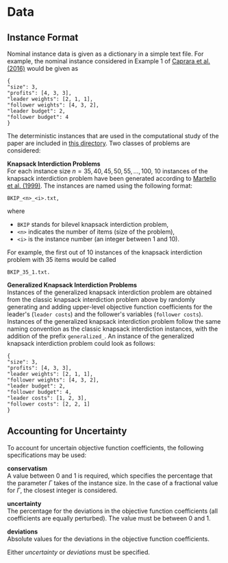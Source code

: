 # Data

## Instance Format  
Nominal instance data is given as a dictionary in a simple text file. For example, the nominal instance considered in Example 1 of [Caprara et al. (2016)](https://pubsonline.informs.org/doi/10.1287/ijoc.2015.0676) would be given as

```
{  
"size": 3,  
"profits": [4, 3, 3],  
"leader weights": [2, 1, 1],  
"follower weights": [4, 3, 2],  
"leader budget": 2,  
"follower budget": 4  
}
```

The deterministic instances that are used in the computational study of the paper are included in [this directory](./). Two classes of problems are considered:

**Knapsack Interdiction Problems**  
For each instance size $n = 35, 40, 45, 50, 55, \dots, 100$, 10 instances of the knapsack interdiction problem have been generated according to [Martello et al. (1999)](https://pubsonline.informs.org/doi/10.1287/mnsc.45.3.414). The instances are named using the following format:

```
BKIP_<n>_<i>.txt,
```

where
- `BKIP` stands for bilevel knapsack interdiction problem,  
- `<n>` indicates the number of items (size of the problem),  
- `<i>` is the instance number (an integer between 1 and 10).  

For example, the first out of 10 instances of the knapsack interdiction problem with 35 items would be called

```
BKIP_35_1.txt.
```  

**Generalized Knapsack Interdiction Problems**  
Instances of the generalized knapsack interdiction problem are obtained from the classic knapsack interdiction problem above by randomly generating and adding upper-level objective function coefficients for the leader's (`leader costs`) and the follower's variables (`follower costs`). Instances of the generalized knapsack interdiction problem follow the same naming convention as the classic knapsack interdiction instances, with the addition of the prefix `generalized_`. An instance of the generalized knapsack interdiction problem could look as follows:

```
{  
"size": 3,  
"profits": [4, 3, 3],  
"leader weights": [2, 1, 1],  
"follower weights": [4, 3, 2],  
"leader budget": 2,  
"follower budget": 4,
"leader costs": [1, 2, 3],  
"follower costs": [2, 2, 1]  
}
```

## Accounting for Uncertainty
To account for uncertain objective function coefficients, the following specifications may be used:

**conservatism**  
A value between 0 and 1 is required, which specifies the percentage that the parameter $\Gamma$ takes of the instance size. In the case of a fractional value for $\Gamma$, the closest integer is considered.

**uncertainty**  
The percentage for the deviations in the objective function coefficients (all coefficients are equally perturbed). The value must be between 0 and 1.

**deviations**  
Absolute values for the deviations in the objective function coefficients.

Either _uncertainty_ or _deviations_ must be specified.